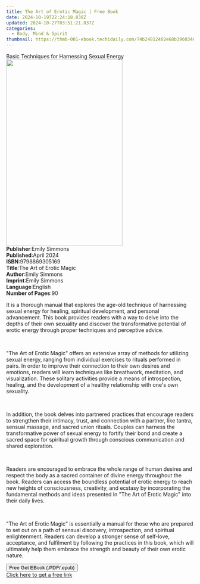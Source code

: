 ```yaml
---
title: The Art of Erotic Magic | Free Book
date: 2024-10-19T22:24:18.838Z
updated: 2024-10-27T03:51:21.037Z
categories:
  - Body, Mind & Spirit
thumbnail: https://thmb-001-ebook.techidaily.com/74b24812402e68b39603468e4610bbef477308e5b02fe65c6efcfd99cf1e1ba9.jpg
---
```

<main id="book-container">
  <div class="flex flex-col">
    <div class="book-brief flex-1 py-6 px-4 sm:p-6 md:py-10 md:px-8">
      <!-- brief-->
      <div class="book-brief-main">
        Basic Techniques for Harnessing Sexual Energy
      </div>
    </div>
    <div
      class="book-meta-info flex-1 grid gap-4 col-start-1 col-end-3 row-start-1 sm:mb-6 sm:grid-cols-4 lg:gap-6 lg:col-start-2 lg:row-end-6 lg:row-span-6 lg:mb-0"
    >
      <div
        class="book-meta-info-left place-content-center mt-4 p-4 text-sm leading-6 col-start-2 col-span-2 dark:text-slate-400"
      >
        <img
          class="w-full h-500 object-cover rounded-lg sm:h-255 sm:col-span-2 lg:col-span-full"
          src="https://img-001-ebook.techidaily.com/7b9c6b1b5e3c7c9886de1e12b0c526c517ffcf79af466d5ae04f2f2b27cb12f8.jpg"
          alt=""
          width="312"
          height="500"
        />
      </div>
      <div
        class="book-meta-info-right mt-2 col-start-1 row-start-2 col-span-3 self-center"
      >
        <!-- meta data  -->
        <div class="flex flex-col px-4 md:px-8">
          <div class="flex-1">
            <strong>Publisher</strong>:<span class="px-2">Emily Simmons</span>
          </div>
          <div class="flex-1">
            <strong>Published</strong>:<span class="px-2">April 2024</span>
          </div>
          <div class="flex-1">
            <strong>ISBN</strong>:<span class="px-2">9798869305169</span>
          </div>
          <div class="flex-1">
            <strong>Title</strong>:<span class="px-2"
              >The Art of Erotic Magic</span
            >
          </div>
          <div class="flex-1">
            <strong>Author</strong>:<span class="px-2">Emily Simmons</span>
          </div>
          <div class="flex-1">
            <strong>Imprint</strong>:<span class="px-2">Emily Simmons</span>
          </div>
          <div class="flex-1">
            <strong>Language</strong>:<span class="px-2">English</span>
          </div>
          <div class="flex-1">
            <strong>Number of Pages</strong>:<span class="px-2">90</span>
          </div>
        </div>
      </div>
    </div>
    <div class="book-description flex-1 py-6 px-4 sm:p-6 md:py-10 md:px-8">
      <div class="book-description-main">
        <div accordion-content="" id="description">
          <p class="ql-align-justify">
            It is a thorough manual that explores the age-old technique of
            harnessing sexual energy for healing, spiritual development, and
            personal advancement. This book provides readers with a way to delve
            into the depths of their own sexuality and discover the
            transformative potential of erotic energy through proper techniques
            and perceptive advice.
          </p>
          <p class="ql-align-justify">&nbsp;</p>
          <p class="ql-align-justify">
            "The Art of Erotic Magic" offers an extensive array of methods for
            utilizing sexual energy, ranging from individual exercises to
            rituals performed in pairs. In order to improve their connection to
            their own desires and emotions, readers will learn techniques like
            breathwork, meditation, and visualization. These solitary activities
            provide a means of introspection, healing, and the development of a
            healthy relationship with one's own sexuality.
          </p>
          <p class="ql-align-justify">&nbsp;</p>
          <p class="ql-align-justify">
            In addition, the book delves into partnered practices that encourage
            readers to strengthen their intimacy, trust, and connection with a
            partner, like tantra, sensual massage, and sacred union rituals.
            Couples can harness the transformative power of sexual energy to
            fortify their bond and create a sacred space for spiritual growth
            through conscious communication and shared exploration.
          </p>
          <p class="ql-align-justify">&nbsp;</p>
          <p class="ql-align-justify">
            Readers are encouraged to embrace the whole range of human desires
            and respect the body as a sacred container of divine energy
            throughout the book. Readers can access the boundless potential of
            erotic energy to reach new heights of consciousness, creativity, and
            ecstasy by incorporating the fundamental methods and ideas presented
            in "The Art of Erotic Magic" into their daily lives.
          </p>
          <p class="ql-align-justify">&nbsp;</p>
          <p class="ql-align-justify">
            "The Art of Erotic Magic" is essentially a manual for those who are
            prepared to set out on a path of sensual discovery, introspection,
            and spiritual enlightenment. Readers can develop a stronger sense of
            self-love, acceptance, and fulfilment by following the practices in
            this book, which will ultimately help them embrace the strength and
            beauty of their own erotic nature.
          </p>
        </div>
        <div class="accordion-fader"></div>
      </div>
    </div>
    <div class="book-excerpts flex-1 py-6 px-4 sm:p-6 md:py-10 md:px-8"></div>
    <div
      class="book-about-author flex-1 py-6 px-4 sm:p-6 md:py-10 md:px-8"
    ></div>
    <div class="book-free-get flex-1 py-6 px-4 sm:p-6 md:py-10 md:px-8">
      <button
        id="btn-free-get"
        class="bg-blue-500 hover:bg-blue-700 text-white font-bold py-2 px-4 rounded"
      >
        Free Get EBook (.PDF/.epub)
      </button>
      <div id="countdown-display" class="px-2 text-lg mt-2"></div>
      <a
        id="free-link"
        class="hidden bg-blue-500 hover:bg-blue-700 text-white font-bold py-2 px-4 rounded"
        href="https://www.ebooks.com/en-us/book/211329434/the-art-of-erotic-magic/emily-simmons/"
        target="_blank"
        >Click here to get a free link</a
      >
    </div>
    <script>
      let countdownTime = 0;
      let countdownInterval = null;
      document
        .getElementById('btn-free-get')
        .addEventListener('click', startCountdown);
      function startCountdown() {
        countdownTime = new Date().getTime() + 60000 * 3;
        countdownInterval = setInterval(updateCountdown, 1000);
        document.getElementById('btn-free-get').disabled = true;
        document
          .getElementById('btn-free-get')
          .classList.add('bg-gray-500', 'cursor-not-allowed');
      }
      function updateCountdown() {
        let currentTime = new Date().getTime();
        let timeLeft = countdownTime - currentTime;
        let secondsLeft = Math.floor(timeLeft / 1000);
        document.getElementById('countdown-display').innerHTML =
          `Remaining time: ${secondsLeft} seconds.`;
        if (secondsLeft <= 0) {
          clearInterval(countdownInterval);
          document.getElementById('btn-free-get').classList.add('hidden');
          document.getElementById('free-link').classList.remove('hidden');
          document.getElementById('countdown-display').innerHTML = '';
        }
      }
    </script>
  </div>
</main>

<ins class="adsbygoogle"
      style="display:block"
      data-ad-client="ca-pub-7571918770474297"
      data-ad-slot="8358498916"
      data-ad-format="auto"
      data-full-width-responsive="true"></ins>
    
